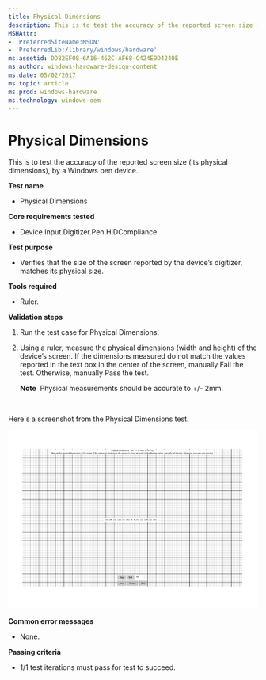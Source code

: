 ```yaml
---
title: Physical Dimensions
description: This is to test the accuracy of the reported screen size (its physical dimensions), by a Windows pen device.
MSHAttr:
- 'PreferredSiteName:MSDN'
- 'PreferredLib:/library/windows/hardware'
ms.assetid: DD82EF08-6A16-462C-AF68-C424E9D4240E
ms.author: windows-hardware-design-content
ms.date: 05/02/2017
ms.topic: article
ms.prod: windows-hardware
ms.technology: windows-oem
---
```


# Physical Dimensions


This is to test the accuracy of the reported screen size (its physical dimensions), by a Windows pen device.

**Test name**

-   Physical Dimensions

**Core requirements tested**

-   Device.Input.Digitizer.Pen.HIDCompliance

**Test purpose**

-   Verifies that the size of the screen reported by the device’s digitizer, matches its physical size.

**Tools required**

-   Ruler.

**Validation steps**

1. Run the test case for Physical Dimensions.

2. Using a ruler, measure the physical dimensions (width and height) of the device’s screen. If the dimensions measured do not match the values reported in the text box in the center of the screen, manually Fail the test. Otherwise, manually Pass the test.

   **Note**  Physical measurements should be accurate to +/- 2mm.

 

Here's a screenshot from the Physical Dimensions test.

![screenshot from the physical dimensions test for a windows pen device.](../images/pen-test-physdim.png)

**Common error messages**

-   None.

**Passing criteria**

-   1/1 test iterations must pass for test to succeed.
